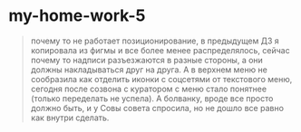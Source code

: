 # my-home-work-5
> почему то не работает позиционирование, в предыдущем ДЗ я копировала из фигмы и все более менее распределялось,
сейчас почему то надписи разъезжаются в разные стороны, а они должны накладываться друг на друга. А в верхнем меню не сообразила как отделить иконки с соцсетями от текстового меню, сегодня после созвона с куратором с меню стало понятнее (только переделать не успела).
А болванку, вроде все просто должно быть, и у Совы совета спросила, но не дошло все равно как внутри сделать.
